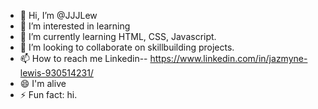 - 👋 Hi, I’m @JJJLew
- 👀 I’m interested in learning
- 🌱 I’m currently learning HTML, CSS, Javascript.
- 💞️ I’m looking to collaborate on skillbuilding projects.
- 📫 How to reach me Linkedin-- https://www.linkedin.com/in/jazmyne-lewis-930514231/
- 😄 I'm alive
- ⚡ Fun fact: hi.

<!---
JJJLew/JJJLew is a ✨ special ✨ repository because its `README.md` (this file) appears on your GitHub profile.
You can click the Preview link to take a look at your changes.
--->
